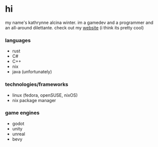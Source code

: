 # hi

my name's kathrynne alcina winter. im a gamedev and a programmer and an all-around dilettante. check out my [website](https://corviraptor.github.io/) (i think its pretty cool)

### languages
- rust
- C#
- C++
- nix
- java (unfortunately)

### technologies/frameworks
- linux (fedora, openSUSE, nixOS)
- nix package manager

### game engines
- godot
- unity
- unreal
- bevy
